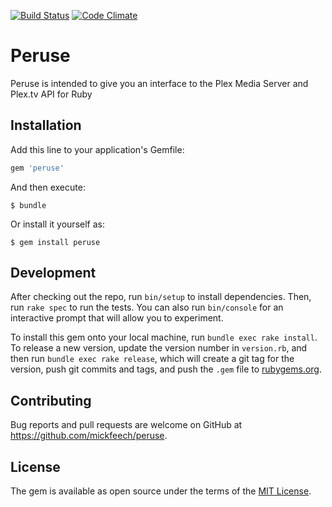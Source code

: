 [![Build Status](https://travis-ci.org/mickfeech/peruse.svg?branch=master)](https://travis-ci.org/mickfeech/peruse) [![Code Climate](https://codeclimate.com/github/mickfeech/peruse/badges/gpa.svg)](https://codeclimate.com/github/mickfeech/peruse)
# Peruse

Peruse is intended to give you an interface to the Plex Media Server and Plex.tv API for Ruby

## Installation

Add this line to your application's Gemfile:

```ruby
gem 'peruse'
```

And then execute:

    $ bundle

Or install it yourself as:

    $ gem install peruse


## Development

After checking out the repo, run `bin/setup` to install dependencies. Then, run `rake spec` to run the tests. You can also run `bin/console` for an interactive prompt that will allow you to experiment.

To install this gem onto your local machine, run `bundle exec rake install`. To release a new version, update the version number in `version.rb`, and then run `bundle exec rake release`, which will create a git tag for the version, push git commits and tags, and push the `.gem` file to [rubygems.org](https://rubygems.org).

## Contributing

Bug reports and pull requests are welcome on GitHub at https://github.com/mickfeech/peruse.


## License

The gem is available as open source under the terms of the [MIT License](http://opensource.org/licenses/MIT).

